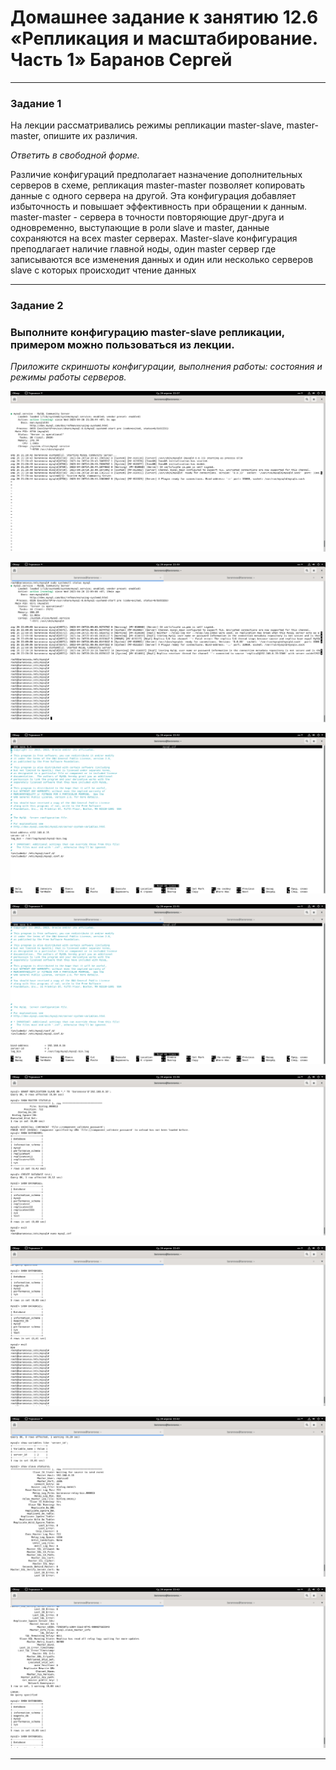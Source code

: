 # Домашнее задание к занятию 12.6 «Репликация и масштабирование. Часть 1» Баранов Сергей


---


### Задание 1

На лекции рассматривались режимы репликации master-slave, master-master, опишите их различия.

*Ответить в свободной форме.*

Различие конфигураций предполагает назначение дополнительных серверов в схеме, репликация master-master позволяет копировать данные с одного сервера на другой. Эта конфигурация добавляет избыточность и повышает эффективность при обращении к данным. master-master - сервера в точности повторяющие друг-друга и одновременно, выступающие в роли slave и master, данные сохраняются на всех master серверах.
Master-slave конфигурация преподлагает наличие главной ноды, один master сервер где записываются все изменения данных и один или несколько серверов slave с которых происходит чтение данных 


---


### Задание 2

### Выполните конфигурацию master-slave репликации, примером можно пользоваться из лекции.

*Приложите скриншоты конфигурации, выполнения работы: состояния и режимы работы серверов.*

![monitoring](https://github.com/12sergey12/12.6_Replication/blob/main/images/12.6-2.png)

![monitoring](https://github.com/12sergey12/12.6_Replication/blob/main/images/12.6-2sl.png)

![monitoring](https://github.com/12sergey12/12.6_Replication/blob/main/images/12.6-2conf_m.png)

![monitoring](https://github.com/12sergey12/12.6_Replication/blob/main/images/12.6-2conf_sl.png)

![monitoring](https://github.com/12sergey12/12.6_Replication/blob/main/images/12.6-2pos_m.png)

![monitoring](https://github.com/12sergey12/12.6_Replication/blob/main/images/12.6-2repl_sl.png)

![monitoring](https://github.com/12sergey12/12.6_Replication/blob/main/images/12.6-2st_sl.png)

![monitoring](https://github.com/12sergey12/12.6_Replication/blob/main/images/12.6-2st_sl_.png)

---

